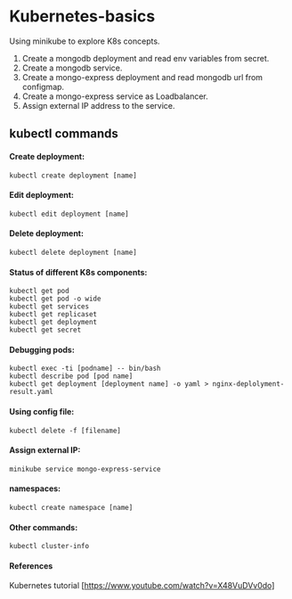 # Kubernetes-basics
Using minikube to explore K8s concepts.
1. Create a mongodb deployment and read env variables from secret.
2. Create a mongodb service.
3. Create a mongo-express deployment and read mongodb url from configmap.
4. Create a mongo-express service as Loadbalancer.
5. Assign external IP address to the service.

## kubectl commands
#### Create deployment: 
```kubectl create deployment [name]```

#### Edit deployment: 
```kubectl edit deployment [name]```

#### Delete deployment: 
```kubectl delete deployment [name]```

#### Status of different K8s components:
```kubectl get nodes
kubectl get pod
kubectl get pod -o wide
kubectl get services
kubectl get replicaset
kubectl get deployment
kubectl get secret
```

#### Debugging pods:
```kubectl logs [pod name]
kubectl exec -ti [podname] -- bin/bash
kubectl describe pod [pod name]
kubectl get deployment [deployment name] -o yaml > nginx-deplolyment-result.yaml
```
#### Using config file:
```kubectl apply -f [filename]
kubectl delete -f [filename]
```
#### Assign external IP:
```minikube service mongo-express-service```

#### namespaces:
```kubectl create namespace [name]```

#### Other commands:
```kubectl cluster-info```

#### References
Kubernetes tutorial [https://www.youtube.com/watch?v=X48VuDVv0do]
